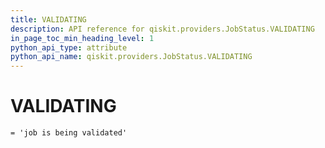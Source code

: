 ```yaml
---
title: VALIDATING
description: API reference for qiskit.providers.JobStatus.VALIDATING
in_page_toc_min_heading_level: 1
python_api_type: attribute
python_api_name: qiskit.providers.JobStatus.VALIDATING
---
```


# VALIDATING

<span id="qiskit.providers.JobStatus.VALIDATING" />

`= 'job is being validated'`

